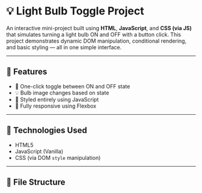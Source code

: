# 💡 Light Bulb Toggle Project

An interactive mini-project built using **HTML**, **JavaScript**, and **CSS (via JS)** that simulates turning a light bulb ON and OFF with a button click. This project demonstrates dynamic DOM manipulation, conditional rendering, and basic styling — all in one simple interface.

---

## 🚀 Features

- 🔘 One-click toggle between ON and OFF state
- 💡 Bulb image changes based on state
- 🎨 Styled entirely using JavaScript
- 📱 Fully responsive using Flexbox

---

## 🧠 Technologies Used

- HTML5
- JavaScript (Vanilla)
- CSS (via DOM `style` manipulation)

---

## 📁 File Structure

